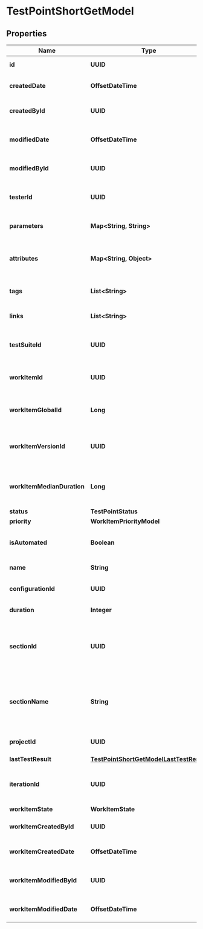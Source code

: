 

# TestPointShortGetModel


## Properties

| Name | Type | Description | Notes |
|------------ | ------------- | ------------- | -------------|
|**id** | **UUID** | Unique ID of the test point |  |
|**createdDate** | **OffsetDateTime** | Creation date of the test point |  |
|**createdById** | **UUID** | Unique ID of the test point creator |  |
|**modifiedDate** | **OffsetDateTime** | Last modification date of the test point |  [optional] |
|**modifiedById** | **UUID** | Unique ID of the test point last editor |  [optional] |
|**testerId** | **UUID** | Unique ID of the test point assigned user |  [optional] |
|**parameters** | **Map&lt;String, String&gt;** | Collection of the test point parameters |  [optional] |
|**attributes** | **Map&lt;String, Object&gt;** | Collection of attributes of work item the test point represents |  [optional] |
|**tags** | **List&lt;String&gt;** | Collection of the test point tags |  [optional] |
|**links** | **List&lt;String&gt;** | Collection of the test point links |  [optional] |
|**testSuiteId** | **UUID** | Unique ID of test suite the test point assigned to |  |
|**workItemId** | **UUID** | Unique ID of work item the test point represents |  |
|**workItemGlobalId** | **Long** | Global ID of work item the test point represents |  |
|**workItemVersionId** | **UUID** | Unique ID of work item version the test point represents |  |
|**workItemMedianDuration** | **Long** | Median duration of work item the test point represents |  [optional] |
|**status** | **TestPointStatus** |  |  |
|**priority** | **WorkItemPriorityModel** |  |  |
|**isAutomated** | **Boolean** | Indicates if the test point represents an autotest |  |
|**name** | **String** | Name of the test point |  [optional] |
|**configurationId** | **UUID** | Unique ID of the test point configuration |  |
|**duration** | **Integer** | Duration of the test point |  |
|**sectionId** | **UUID** | Unique ID of section where work item the test point represents is located |  |
|**sectionName** | **String** | Name of section where work item the test point represents is located |  [optional] |
|**projectId** | **UUID** | Unique ID of the test point project |  |
|**lastTestResult** | [**TestPointShortGetModelLastTestResult**](TestPointShortGetModelLastTestResult.md) |  |  |
|**iterationId** | **UUID** | Unique ID of work item iteration the test point represents |  |
|**workItemState** | **WorkItemState** |  |  |
|**workItemCreatedById** | **UUID** | Unique ID of the work item creator |  |
|**workItemCreatedDate** | **OffsetDateTime** | Creation date of work item |  |
|**workItemModifiedById** | **UUID** | Unique ID of the work item last editor |  [optional] |
|**workItemModifiedDate** | **OffsetDateTime** | Modified date of work item |  [optional] |



